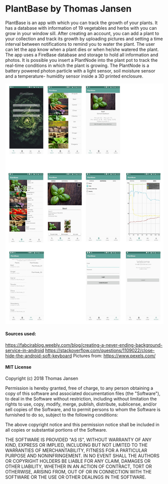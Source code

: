 # PlantBase by Thomas Jansen

PlantBase is an app with which you can track the growth of your plants. It has a database with information of 19 vegetables and herbs with you can grow in your window sill. After creating an account, you can add a plant to your collection and track its growth by uploading pictures and setting a time interval between notifications to remind you to water the plant. The user can let the app know when a plant dies or when he/she watered the plant. The app uses a FireBase database and storage to hold all information and photos. It is possible you insert a PlantNode into the plant pot to track the real-time conditions in which the plant is growing. The PlantNode is a battery powered photon particle with a light sensor, soil moisture sensor and a temperature- humidity sensor inside a 3D printed enclosure.

![Alt text](https://github.com/Thomas-Jansen/Programmeerproject/blob/master/doc/final_design.jpg)

#### Sources used:
https://fabcirablog.weebly.com/blog/creating-a-never-ending-background-service-in-android
https://stackoverflow.com/questions/1109022/close-hide-the-android-soft-keyboard
Pictures from: https://www.pexels.com/

#### MIT License

Copyright (c) 2018 Thomas Jansen

Permission is hereby granted, free of charge, to any person obtaining a copy
of this software and associated documentation files (the "Software"), to deal
in the Software without restriction, including without limitation the rights
to use, copy, modify, merge, publish, distribute, sublicense, and/or sell
copies of the Software, and to permit persons to whom the Software is
furnished to do so, subject to the following conditions:

The above copyright notice and this permission notice shall be included in all
copies or substantial portions of the Software.

THE SOFTWARE IS PROVIDED "AS IS", WITHOUT WARRANTY OF ANY KIND, EXPRESS OR
IMPLIED, INCLUDING BUT NOT LIMITED TO THE WARRANTIES OF MERCHANTABILITY,
FITNESS FOR A PARTICULAR PURPOSE AND NONINFRINGEMENT. IN NO EVENT SHALL THE
AUTHORS OR COPYRIGHT HOLDERS BE LIABLE FOR ANY CLAIM, DAMAGES OR OTHER
LIABILITY, WHETHER IN AN ACTION OF CONTRACT, TORT OR OTHERWISE, ARISING FROM,
OUT OF OR IN CONNECTION WITH THE SOFTWARE OR THE USE OR OTHER DEALINGS IN THE
SOFTWARE.
